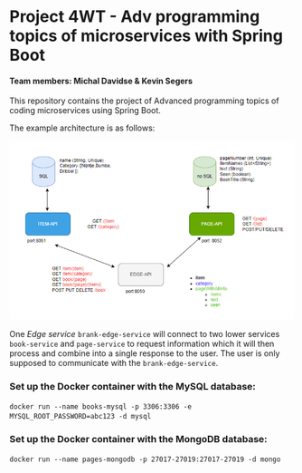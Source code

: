 # Project 4WT - Adv programming topics of microservices with Spring Boot

#### Team members: Michal Davidse & Kevin Segers

This repository contains the project of Advanced programming topics of coding microservices using Spring Boot.

The example architecture is as follows:

![alt text](https://github.com/KevinSegers/project-ar-backend/blob/experimental/SchemaProject.png?raw=true)

One _Edge service_ `brank-edge-service` will connect to two lower services `book-service` and `page-service` to request information which it will then process and combine into a single response to the user. The user is only supposed to communicate with the `brank-edge-service`.


### Set up the Docker container with the MySQL database:

`docker run --name books-mysql -p 3306:3306 -e MYSQL_ROOT_PASSWORD=abc123 -d mysql `

### Set up the Docker container with the MongoDB database:

`docker run --name pages-mongodb -p 27017-27019:27017-27019 -d mongo`
